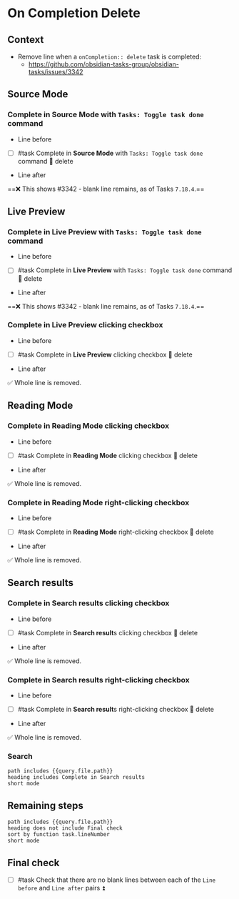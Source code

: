# On Completion Delete

## Context

- Remove line when a `onCompletion:: delete` task is completed:
  - <https://github.com/obsidian-tasks-group/obsidian-tasks/issues/3342>

## Source Mode

### Complete in Source Mode with `Tasks: Toggle task done` command

- Line before
- [ ] #task Complete in **Source Mode** with `Tasks: Toggle task done` command 🏁 delete
- Line after

==❌ This shows \#3342 - blank line remains, as of Tasks `7.18.4`.==

## Live Preview

### Complete in Live Preview with `Tasks: Toggle task done` command

- Line before
- [ ] #task Complete in **Live Preview** with `Tasks: Toggle task done` command 🏁 delete
- Line after

==❌ This shows \#3342 - blank line remains, as of Tasks `7.18.4`.==

### Complete in Live Preview clicking checkbox

- Line before
- [ ] #task Complete in **Live Preview** clicking checkbox 🏁 delete
- Line after

✅ Whole line is removed.

## Reading Mode

### Complete in Reading Mode clicking checkbox

- Line before
- [ ] #task Complete in **Reading Mode** clicking checkbox 🏁 delete
- Line after

✅ Whole line is removed.

### Complete in Reading Mode right-clicking checkbox

- Line before
- [ ] #task Complete in **Reading Mode** right-clicking checkbox 🏁 delete
- Line after

✅ Whole line is removed.

## Search results

### Complete in Search results clicking checkbox

- Line before
- [ ] #task Complete in **Search result**s clicking checkbox 🏁 delete
- Line after

✅ Whole line is removed.

### Complete in Search results right-clicking checkbox

- Line before
- [ ] #task Complete in **Search result**s right-clicking checkbox 🏁 delete
- Line after

✅ Whole line is removed.

### Search

```tasks
path includes {{query.file.path}}
heading includes Complete in Search results
short mode
```

## Remaining steps

```tasks
path includes {{query.file.path}}
heading does not include Final check
sort by function task.lineNumber
short mode
```

## Final check

- [ ] #task Check that there are no blank lines between each of the `Line before` and `Line after` pairs ⏫
